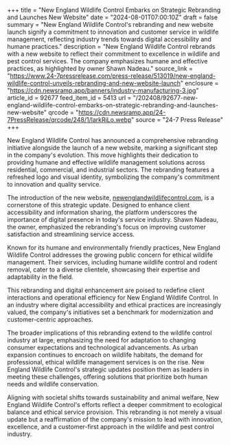 +++
title = "New England Wildlife Control Embarks on Strategic Rebranding and Launches New Website"
date = "2024-08-01T07:00:10Z"
draft = false
summary = "New England Wildlife Control's rebranding and new website launch signify a commitment to innovation and customer service in wildlife management, reflecting industry trends towards digital accessibility and humane practices."
description = "New England Wildlife Control rebrands with a new website to reflect their commitment to excellence in wildlife and pest control services. The company emphasizes humane and effective practices, as highlighted by owner Shawn Nadeau."
source_link = "https://www.24-7pressrelease.com/press-release/513019/new-england-wildlife-control-unveils-rebranding-and-new-website-launch"
enclosure = "https://cdn.newsramp.app/banners/industry-manufacturing-3.jpg"
article_id = 92677
feed_item_id = 5413
url = "/202408/92677-new-england-wildlife-control-embarks-on-strategic-rebranding-and-launches-new-website"
qrcode = "https://cdn.newsramp.app/24-7PressRelease/qrcode/248/1/larkRiLo.webp"
source = "24-7 Press Release"
+++

<p>New England Wildlife Control has announced a comprehensive rebranding initiative alongside the launch of a new website, marking a significant step in the company's evolution. This move highlights their dedication to providing humane and effective wildlife management solutions across residential, commercial, and industrial sectors. The rebranding features a refreshed logo and visual identity, symbolizing the company's commitment to innovation and quality service.</p><p>The introduction of the new website, <a href='https://newenglandwildlifecontrol.com' rel='nofollow' target='_blank'>newenglandwildlifecontrol.com</a>, is a cornerstone of this strategic update. Designed to enhance client accessibility and information sharing, the platform underscores the importance of digital presence in today's service industry. Shawn Nadeau, the owner, emphasized the rebranding's focus on improving customer satisfaction and streamlining service access.</p><p>Known for its humane and environmentally friendly practices, New England Wildlife Control addresses the growing public concern for ethical wildlife management. Their services, including humane wildlife control and rodent removal, cater to a diverse clientele, showcasing their expertise and adaptability in the field.</p><p>This rebranding and digital enhancement are poised to redefine client interactions and operational efficiency for New England Wildlife Control. In an industry where digital accessibility and ethical practices are increasingly valued, the company's initiatives set a benchmark for modernization and customer-centric approaches.</p><p>The broader implications of this rebranding extend to the wildlife control industry at large, emphasizing the need for adaptation to changing consumer expectations and technological advancements. As urban expansion continues to encroach on wildlife habitats, the demand for professional, ethical wildlife management services is on the rise. New England Wildlife Control's strategic updates position them as leaders in meeting these challenges, offering solutions that prioritize both human needs and wildlife conservation.</p><p>Aligning with societal shifts towards sustainability and animal welfare, New England Wildlife Control's efforts reflect a deeper commitment to ecological balance and ethical service provision. This rebranding is not merely a visual update but a reaffirmation of the company's mission to lead with innovation, excellence, and a customer-first approach in the wildlife and pest control industry.</p>